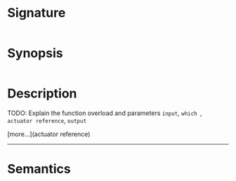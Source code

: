 # Signature
```vikid-signature
```

# Synopsis
```vikid-synopsis
```

# Description
TODO: Explain the function overload and parameters `input`, `which `, `actuator reference`, `output`

[more...](actuator reference)

----
# Semantics